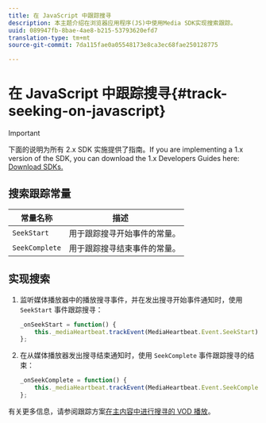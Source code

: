 ```yaml
---
title: 在 JavaScript 中跟踪搜寻
description: 本主题介绍在浏览器应用程序(JS)中使用Media SDK实现搜索跟踪。
uuid: 089947fb-8bae-4ae8-b215-53793620efd7
translation-type: tm+mt
source-git-commit: 7da115fae0a05548173e8ca3ec68fae250128775

---
```



# 在 JavaScript 中跟踪搜寻{#track-seeking-on-javascript}

>[!IMPORTANT]
>
>下面的说明为所有 2.x SDK 实施提供了指南。If you are implementing a 1.x version of the SDK, you can download the 1.x Developers Guides here: [Download SDKs.](/help/sdk-implement/download-sdks.md)

## 搜索跟踪常量

| 常量名称 | 描述     |
|---|---|
| `SeekStart` | 用于跟踪搜寻开始事件的常量。 |
| `SeekComplete` | 用于跟踪搜寻结束事件的常量。 |

## 实现搜索

1. 监听媒体播放器中的播放搜寻事件，并在发出搜寻开始事件通知时，使用 `SeekStart` 事件跟踪搜寻：

   ```js
   _onSeekStart = function() { 
       this._mediaHeartbeat.trackEvent(MediaHeartbeat.Event.SeekStart); 
   };
   ```

1. 在从媒体播放器发出搜寻结束通知时，使用 `SeekComplete` 事件跟踪搜寻的结束：

   ```js
   _onSeekComplete = function() { 
       this._mediaHeartbeat.trackEvent(MediaHeartbeat.Event.SeekComplete); 
   };
   ```

有关更多信息，请参阅跟踪方案[在主内容中进行搜寻的 VOD 播放](/help/sdk-implement/tracking-scenarios/vod-seeking.md)。
